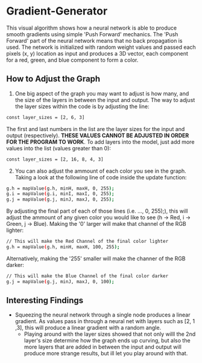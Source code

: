 # Gradient-Generator
This visual algorithm shows how a neural network is able to produce smooth gradients using simple 'Push Forward' mechanics. The 'Push Forward' part of the neural network means that no back propagation is used. The network is initialized with random weight values and passed each pixels (x, y) location as input and produces a 3D vector, each component for a red, green, and blue component to form a color.

## How to Adjust the Graph

1. One big aspect of the graph you may want to adjust is how many, and the size of the layers in between the input and output. The way to adjust the layer sizes within the code is by adjusting the line:
```bash
const layer_sizes = [2, 6, 3]
```
   The first and last numbers in the list are the layer sizes for the input and output (respectively). **THESE VALUES CANNOT BE ADJUSTED IN ORDER FOR THE PROGRAM TO WORK**. To add    layers into the model, just add more values into the list (values greater than 0):
```bash
const layer_sizes = [2, 16, 8, 4, 3]
```

2. You can also adjust the ammount of each color you see in the graph. Taking a look at the following line of code inside the update function:
```bash
g.h = mapValue(g.h, minH, maxH, 0, 255);
g.i = mapValue(g.i, minI, maxI, 0, 255);
g.j = mapValue(g.j, minJ, maxJ, 0, 255);
```
By adjusting the final part of each of those lines (i.e. ..., 0, 255);), this will adjust the ammount of any given color you would like to see (h -> Red, i -> Green, j -> Blue). Making the '0' larger will make that channel of the RGB lighter:
```bash
// This will make the Red Channel of the final color lighter
g.h = mapValue(g.h, minH, maxH, 100, 255);
```
Alternatively, making the '255' smaller will make the channer of the RGB darker:
```bash
// This will make the Blue Channel of the final color darker
g.j = mapValue(g.j, minJ, maxJ, 0, 100);
```

## Interesting Findings
* Squeezing the neural network through a single node produces a linear gradient. As values pass in through a neural net with layers such as [2, 1 ,3], this will produce a linear gradient with a random angle.
  - Playing around with the layer sizes showed that not only willl the 2nd layer's size determine how the graph ends up curving, but also the more layers that are added in between the input and output will produce more strange results, but ill let you play around with that.

